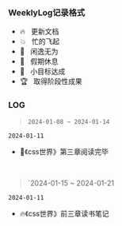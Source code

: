 
### WeeklyLog记录格式

- 🔥 &nbsp;&nbsp;更新文档
- 💥 &nbsp;&nbsp;忙的飞起
- 🦥 &nbsp;&nbsp;闲逸无为
- 🌴 &nbsp;&nbsp;假期休息
- 🌟 &nbsp;&nbsp;小目标达成
- 🏆 &nbsp;&nbsp;取得阶段性成果

### LOG

> `2024-01-08 ~ 2024-01-14`

`2024-01-11`
- 🌟《css世界》第三章阅读完毕

<br >

> `2024-01-15 ~ 2024-01-21
> 
`2024-01-11`
- 🔥《css世界》前三章读书笔记



